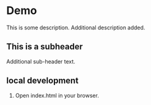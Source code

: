 # Demo

This is some description.
Additional description added.

## This is a subheader

Additional sub-header text.

## local development

1. Open index.html in your browser.

